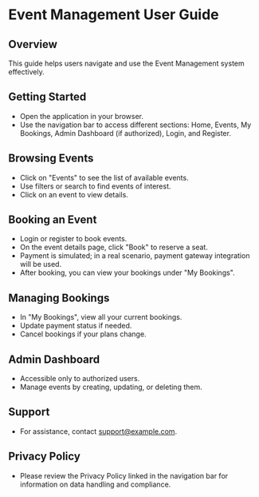 # Event Management User Guide

## Overview

This guide helps users navigate and use the Event Management system effectively.

## Getting Started

- Open the application in your browser.
- Use the navigation bar to access different sections: Home, Events, My Bookings, Admin Dashboard (if authorized), Login, and Register.

## Browsing Events

- Click on "Events" to see the list of available events.
- Use filters or search to find events of interest.
- Click on an event to view details.

## Booking an Event

- Login or register to book events.
- On the event details page, click "Book" to reserve a seat.
- Payment is simulated; in a real scenario, payment gateway integration will be used.
- After booking, you can view your bookings under "My Bookings".

## Managing Bookings

- In "My Bookings", view all your current bookings.
- Update payment status if needed.
- Cancel bookings if your plans change.

## Admin Dashboard

- Accessible only to authorized users.
- Manage events by creating, updating, or deleting them.

## Support

- For assistance, contact support@example.com.

## Privacy Policy

- Please review the Privacy Policy linked in the navigation bar for information on data handling and compliance.
